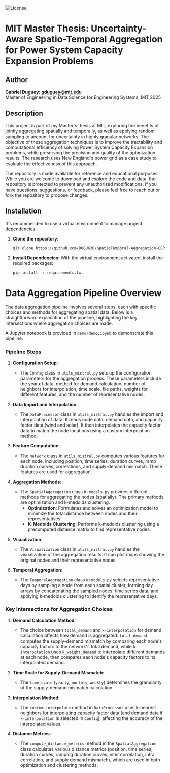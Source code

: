 ![License](https://img.shields.io/badge/license-MIT-blue.svg)
# MIT Master Thesis: Uncertainty-Aware Spatio-Temporal Aggregation for Power System Capacity Expansion Problems

## Author
**Gabriel Duguey: gduguey@mit.edu**  
Master of Engineering in Data Science for Engineering Systems, MIT 2025


## Description  
This project is part of my Master's thesis at MIT, exploring the benefits of jointly aggregating spatially and temporally, as well as applying random sampling to account for uncertainty in highly granular networks. The objective of these aggregation techniques is to improve the tractability and computational efficiency of solving Power System Capacity Expansion problems, while preserving the precision and quality of the optimization results. The research uses New England's power grid as a case study to evaluate the effectiveness of this approach.  

The repository is made available for reference and educational purposes. While you are welcome to download and explore the code and data, the repository is protected to prevent any unauthorized modifications. If you have questions, suggestions, or feedback, please feel free to reach out or fork the repository to propose changes.

## Installation

It's recommended to use a virtual environment to manage project dependencies.

1. **Clone the repository**:
    ```bash
    git clone https://github.com/DUGU630/SpatioTemporal-Aggregation-CEP
    ```

2. **Install Dependencies**:
    With the virtual environment activated, install the required packages:
    ```bash
    pip install -r requirements.txt
    ```

# Data Aggregation Pipeline Overview

The data aggregation pipeline involves several steps, each with specific choices and methods for aggregating spatial data. Below is a straightforward explanation of the pipeline, highlighting the key intersections where aggregation choices are made.

A Jupyter notebook is provided in `demo/demo.ipynb` to demonstrate this pipeline.

### Pipeline Steps

1. **Configuration Setup**:
   - The `Config` class in `utils_mistral.py` sets up the configuration parameters for the aggregation process. These parameters include the year of data, method for demand calculation, number of neighbors for interpolation, time scale, file paths, weights for different features, and the number of representative nodes.

2. **Data Import and Interpolation**:
   - The `DataProcessor` class in `utils_mistral.py` handles the import and interpolation of data. It reads node data, demand data, and capacity factor data (wind and solar). It then interpolates the capacity factor data to match the node locations using a custom interpolation method.

3. **Feature Computation**:
   - The `Network` class in `utils_mistral.py` computes various features for each node, including position, time series, duration curves, ramp duration curves, correlations, and supply-demand mismatch. These features are used for aggregation.

4. **Aggregation Methods**:
   - The `SpatialAggregation` class in `models.py` provides different methods for aggregating the nodes (spatially). The primary methods are optimization and k-medoids clustering.
     - **Optimization**: Formulates and solves an optimization model to minimize the total distance between nodes and their representatives.
     - **K-Medoids Clustering**: Performs k-medoids clustering using a precomputed distance matrix to find representative nodes.

5. **Visualization**:
   - The `Visualization` class in `utils_mistral.py` handles the visualization of the aggregation results. It can plot maps showing the original nodes and their representative nodes.

6. **Temporal Aggregation**:
   - The `TemporalAggregation` class in `models.py` selects representative days by sampling a node from each spatial cluster, forming day arrays by concatenating the sampled nodes' time series data, and applying k-medoids clustering to identify the representative days.

### Key Intersections for Aggregation Choices

1. **Demand Calculation Method**:
   - The choice between `total_demand` and `k-interpolation` for demand calculation affects how demand is aggregated: `total_demand` computes the supply-demand mismatch by comparing each node's capacity factors to the network's total demand, while `k-interpolation` uses `k_weight_demand` to interpolate different demands at each node, then compares each node's capacity factors to its interpolated demand.

2. **Time Scale for Supply-Demand Mismatch**:
   - The `time_scale` (`yearly`, `monthly`, `weekly`) determines the granularity of the supply-demand mismatch calculation.

3. **Interpolation Method**:
   - The `custom_interpolate` method in `DataProcessor` uses k-nearest neighbors for interpolating capacity factor data (and demand data if `k-interpolation` is selected in `Config`), affecting the accuracy of the interpolated values.

4. **Distance Metrics**:
   - The `compute_distance_metrics` method in the `SpatialAggregation` class calculates various distance metrics (position, time series, duration curves, ramping duration curves, inter correlation, intra correlation, and supply demand mismatch), which are used in both optimization and clustering methods.